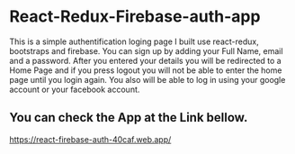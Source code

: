 # React-Redux-Firebase-auth-app

This is a simple authentification loging page I built use react-redux, bootstraps and firebase. You can sign up by adding your Full Name, email and a password. After you entered your details you will be redirected to a Home Page and if you press logout you will not be able to enter the home page until you login again. You also will be able to log in using your google account or your facebook account.

## You can check the App at the Link bellow.
https://react-firebase-auth-40caf.web.app/


